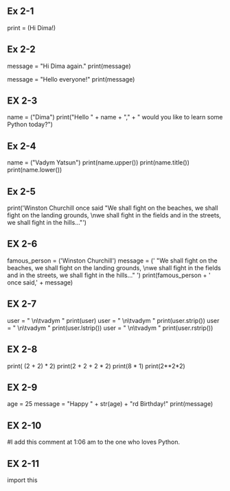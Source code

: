 ## Ex 2-1
print = (Hi Dima!)
## Ex 2-2
message = "Hi Dima again."
print(message)

message = "Hello everyone!"
print(message)
## EX 2-3
name = ("Dima")
print("Hello " +  name + "," + " would you like to learn some Python today?")
## Ex 2-4
name = ("Vadym Yatsun")
print(name.upper())
print(name.title())
print(name.lower())
## Ex 2-5
print('Winston Churchill once said "We shall fight on the beaches, we shall fight on the landing grounds, \nwe shall fight in the fields and in the streets, we shall fight in the hills..."')
## EX 2-6
famous_person = ('Winston Churchill')
message = (' "We shall fight on the beaches, we shall fight on the landing grounds, \nwe shall fight in the fields and in the streets, we shall fight in the hills..." ')
print(famous_person + ' once said,' + message)
## EX 2-7
user = " \n\tvadym  "
print(user)
user = " \n\tvadym   "
print(user.strip())
user = " \n\tvadym   "
print(user.lstrip())
user = " \n\tvadym   "
print(user.rstrip())
## EX 2-8
print( (2 + 2) * 2)
print(2 + 2 + 2 * 2)
print(8 * 1)
print(2**2*2)
## EX 2-9
age = 25
message = "Happy " + str(age) + "rd Birthday!"
print(message)
## EX 2-10
#I add this comment at 1:06 am to the one who loves Python.
## EX 2-11
import this